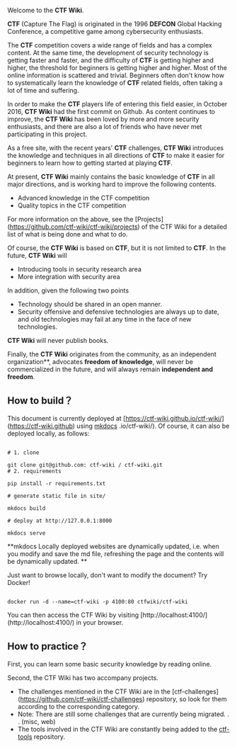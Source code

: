 Welcome to the **CTF Wiki**.

**CTF** (Capture The Flag) is originated in the 1996 **DEFCON** Global Hacking Conference, a competitive game among cybersecurity enthusiasts.


The **CTF** competition covers a wide range of fields and has a complex content. At the same time, the development of security technology is getting faster and faster, and the difficulty of **CTF** is getting higher and higher, the threshold for beginners is getting higher and higher. Most of the online information is scattered and trivial. Beginners often don&#39;t know how to systematically learn the knowledge of **CTF** related fields, often taking a lot of time and suffering.


In order to make the **CTF** players life of entering this field easier, in October 2016, **CTF Wiki** had the first commit on Github. As content continues to improve, the **CTF Wiki** has been loved by more and more security enthusiasts, and there are also a lot of friends who have never met participating in this project.


As a free site, with the recent years' **CTF** challenges, **CTF Wiki** introduces the knowledge and techniques in all directions of **CTF** to make it easier for beginners to learn how to getting started at playing **CTF**.


At present, **CTF Wiki** mainly contains the basic knowledge of **CTF** in all major directions, and is working hard to improve the following contents.


- Advanced knowledge in the CTF competition
- Quality topics in the CTF competition


For more information on the above, see the [Projects] (https://github.com/ctf-wiki/ctf-wiki/projects) of the CTF Wiki for a detailed list of what is being done and what to do.


Of course, the **CTF Wiki** is based on **CTF**, but it is not limited to **CTF**. In the future, **CTF Wiki** will


- Introducing tools in security research area
- More integration with security area


In addition, given the following two points


- Technology should be shared in an open manner.
- Security offensive and defensive technologies are always up to date, and old technologies may fail at any time in the face of new technologies.


**CTF Wiki** will never publish books.


Finally, the **CTF Wiki** originates from the community, as an independent organization**, advocates **freedom of knowledge**, will never be commercialized in the future, and will always remain **independent and freedom**.


## How to build？



This document is currently deployed at [https://ctf-wiki.github.io/ctf-wiki/] (https://ctf-wiki.github) using [mkdocs](https://github.com/mkdocs/mkdocs) .io/ctf-wiki/). Of course, it can also be deployed locally, as follows:


```shell

# 1. clone

git clone git@github.com: ctf-wiki / ctf-wiki.git
# 2. requirements

pip install -r requirements.txt

# generate static file in site/

mkdocs build

# deploy at http://127.0.0.1:8000

mkdocs serve

```



**mkdocs Locally deployed websites are dynamically updated, i.e. when you modify and save the md file, refreshing the page and the contents will be dynamically updated. **




Just want to browse locally, don&#39;t want to modify the document? Try Docker!
```

docker run -d --name=ctf-wiki -p 4100:80 ctfwiki/ctf-wiki

```

You can then access the CTF Wiki by visiting [http://localhost:4100/] (http://localhost:4100/) in your browser.


## How to practice？



First, you can learn some basic security knowledge by reading online.


Second, the CTF Wiki has two accompany projects.


- The challenges mentioned in the CTF Wiki are in the [ctf-challenges] (https://github.com/ctf-wiki/ctf-challenges) repository, so look for them according to the corresponding category.
- Note: There are still some challenges that are currently being migrated. . . (misc, web)
- The tools involved in the CTF Wiki are constantly being added to the [ctf-tools](https://github.com/ctf-wiki/ctf-tools) repository.

